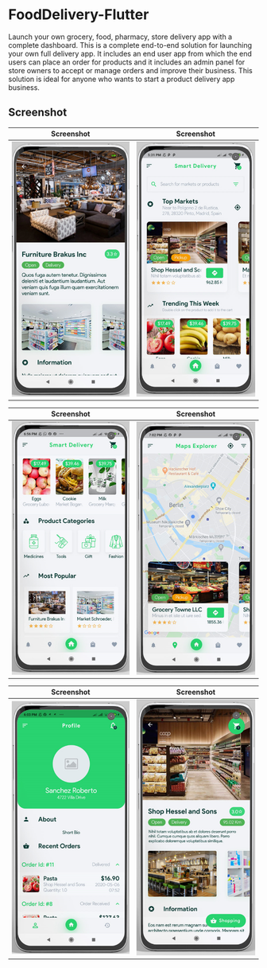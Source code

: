 # FoodDelivery-Flutter

Launch your own grocery, food, pharmacy, store delivery app with a complete dashboard. This is a complete end-to-end solution for launching your own full delivery app. It includes an end user app from which the end users can place an order for products and it includes an admin panel for store owners to accept or manage orders and improve their business. This solution is ideal for anyone who wants to start a product delivery app business.

## Screenshot

|                Screenshot               | Screenshot |
|:---------------------------------------:|:-------------------------------------:|
| ![screenshot](screens/screen_1.png)   | ![screenshot](screens/screen_3.png)     |

|                Screenshot               | Screenshot |
|:---------------------------------------:|:-------------------------------------:|
| ![screenshot](screens/screen_4.png)   | ![screenshot](screens/screen_5.png)     |

|                Screenshot               | Screenshot |
|:---------------------------------------:|:-------------------------------------:|
| ![screenshot](screens/screen_2.png)   | ![screenshot](screens/screen_6.png)     |
